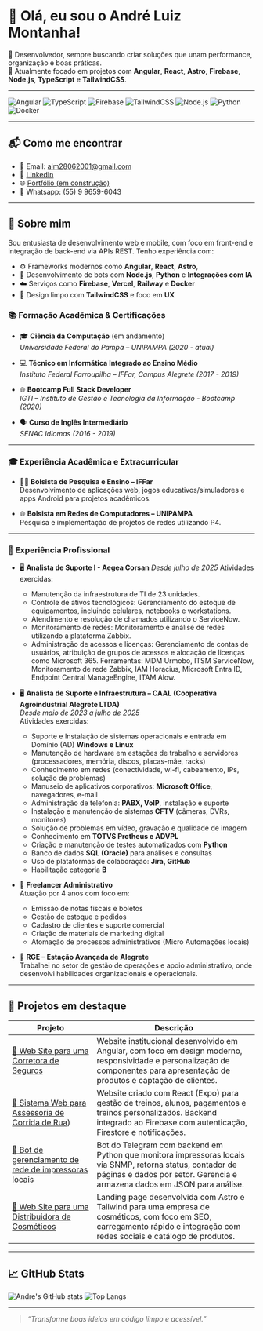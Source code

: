 # 👋 Olá, eu sou o André Luiz Montanha!

🎯 Desenvolvedor, sempre buscando criar soluções que unam performance, organização e boas práticas.  
💼 Atualmente focado em projetos com **Angular**, **React**, **Astro**, **Firebase**, **Node.js**, **TypeScript** e **TailwindCSS**.

---

![Angular](https://img.shields.io/badge/-Angular-DD0031?style=flat&logo=angular&logoColor=white)
![TypeScript](https://img.shields.io/badge/-TypeScript-3178C6?style=flat&logo=typescript&logoColor=white)
![Firebase](https://img.shields.io/badge/-Firebase-FFCA28?style=flat&logo=firebase&logoColor=black)
![TailwindCSS](https://img.shields.io/badge/-TailwindCSS-38B2AC?style=flat&logo=tailwind-css&logoColor=white)
![Node.js](https://img.shields.io/badge/-Node.js-339933?style=flat&logo=node.js&logoColor=white)
![Python](https://img.shields.io/badge/-Python-3776AB?style=flat&logo=python&logoColor=white)
![Docker](https://img.shields.io/badge/-Docker-2496ED?style=flat&logo=docker&logoColor=white)

---

## 📬 Como me encontrar

- 📧 Email: [alm28062001@gmail.com](mailto:alm28062001@gmail.com)
- 💼 [LinkedIn](https://www.linkedin.com/in/andré-luiz-montanha-de-abreu-ab9a42162)
- 🌐 [Portfólio (em construção)](https://github.com/andreluiz2431)
- 📱 Whatsapp: (55) 9 9659-6043

---

## 🚀 Sobre mim

Sou entusiasta de desenvolvimento web e mobile, com foco em front-end e integração de back-end via APIs REST. Tenho experiência com:

- ⚙️ Frameworks modernos como  **Angular**, **React**, **Astro**,
- 🧠 Desenvolvimento de bots com **Node.js**, **Python** e **Integrações com IA**
- ☁️ Serviços como **Firebase**, **Vercel**, **Railway** e **Docker**
- 🎨 Design limpo com **TailwindCSS** e foco em **UX**

### 📚 Formação Acadêmica & Certificações

- 🎓 **Ciência da Computação** (em andamento)  
  *Universidade Federal do Pampa – UNIPAMPA (2020 - atual)*

- 💻 **Técnico em Informática Integrado ao Ensino Médio**  
  *Instituto Federal Farroupilha – IFFar, Campus Alegrete (2017 - 2019)*

- 🌐 **Bootcamp Full Stack Developer**  
  *IGTI – Instituto de Gestão e Tecnologia da Informação - Bootcamp (2020)*  

- 🗣️ **Curso de Inglês Intermediário**  
  *SENAC Idiomas (2016 - 2019)*

---

### 🎓 Experiência Acadêmica e Extracurricular

- 🧑‍🏫 **Bolsista de Pesquisa e Ensino – IFFar**  
  Desenvolvimento de aplicações web, jogos educativos/simuladores e apps Android para projetos acadêmicos.

- 🌐 **Bolsista em Redes de Computadores – UNIPAMPA**  
  Pesquisa e implementação de projetos de redes utilizando P4.

---

### 💼 Experiência Profissional

- 🖥️ **Analista de Suporte I - Aegea Corsan**
  *Desde julho de 2025*
  Atividades exercidas:
  - Manutenção da infraestrutura de TI de 23 unidades.
  - Controle de ativos tecnológicos: Gerenciamento do estoque de equipamentos, incluindo celulares, notebooks e workstations.
  - Atendimento e resolução de chamados utilizando o ServiceNow.
  - Monitoramento de redes: Monitoramento e análise de redes utilizando a plataforma Zabbix.
  - Administração de acessos e licenças: Gerenciamento de contas de usuários, atribuição de grupos de acessos e alocação de licenças como Microsoft 365.
  Ferramentas: MDM Urmobo, ITSM ServiceNow, Monitoramento de rede Zabbix, IAM Horacius, Microsoft Entra ID, Endpoint Central ManageEngine, ITAM Alow.

- 🖥️ **Analista de Suporte e Infraestrutura – CAAL (Cooperativa Agroindustrial Alegrete LTDA)**  
  *Desde maio de 2023 a julho de 2025*  
  Atividades exercidas:
  - Suporte e Instalação de sistemas operacionais e entrada em Domínio (AD) **Windows e Linux**
  - Manutenção de hardware em estações de trabalho e servidores (processadores, memória, discos, placas-mãe, racks)
  - Conhecimento em redes (conectividade, wi-fi, cabeamento, IPs, solução de problemas)
  - Manuseio de aplicativos corporativos: **Microsoft Office**, navegadores, e-mail
  - Administração de telefonia: **PABX, VoIP**, instalação e suporte
  - Instalação e manutenção de sistemas **CFTV** (câmeras, DVRs, monitores)
  - Solução de problemas em vídeo, gravação e qualidade de imagem
  - Conhecimento em **TOTVS Protheus e ADVPL**
  - Criação e manutenção de testes automatizados com **Python**
  - Banco de dados **SQL (Oracle)** para análises e consultas
  - Uso de plataformas de colaboração: **Jira, GitHub**
  - Habilitação categoria **B**

- 🧾 **Freelancer Administrativo**  
  Atuação por 4 anos com foco em:
  - Emissão de notas fiscais e boletos
  - Gestão de estoque e pedidos
  - Cadastro de clientes e suporte comercial
  - Criação de materiais de marketing digital
  - Atomação de processos administrativos (Micro Automações locais)

- 🏢 **RGE – Estação Avançada de Alegrete**  
  Trabalhei no setor de gestão de operações e apoio administrativo, onde desenvolvi habilidades organizacionais e operacionais.

---

## 📌 Projetos em destaque

| Projeto | Descrição |
|--------|-----------|
| [📲 Web Site para uma Corretora de Seguros](https://github.com/andreluiz2431/site_zoe_corretora_angular) | Website institucional desenvolvido em Angular, com foco em design moderno, responsividade e personalização de componentes para apresentação de produtos e captação de clientes. |
| [🤖 Sistema Web para Assessoria de Corrida de Rua](https://github.com/andreluiz2431/bolt-expo-react-native)) | Website criado com React (Expo) para gestão de treinos, alunos, pagamentos e treinos personalizados. Backend integrado ao Firebase com autenticação, Firestore e notificações. |
| [🤖 Bot de gerenciamento de rede de impressoras locais](https://github.com/andreluiz2431/bot_contadores_impressorasLocais) | Bot do Telegram com backend em Python que monitora impressoras locais via SNMP, retorna status, contador de páginas e dados por setor. Gerencia e armazena dados em JSON para análise. |
| [🤖 Web Site para uma Distribuidora de Cosméticos](https://github.com/andreluiz2431/a-zcentro) | Landing page desenvolvida com Astro e Tailwind para uma empresa de cosméticos, com foco em SEO, carregamento rápido e integração com redes sociais e catálogo de produtos. |

---

## 📈 GitHub Stats

![Andre's GitHub stats](https://github-readme-stats.vercel.app/api?username=andreluiz2431&show_icons=true&theme=default)
![Top Langs](https://github-readme-stats.vercel.app/api/top-langs/?username=andreluiz2431&layout=compact)

---

> _“Transforme boas ideias em código limpo e acessível.”_

